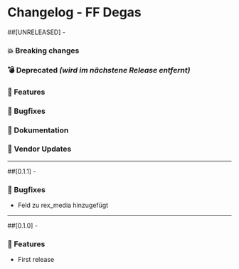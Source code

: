 # Changelog - FF Degas

##[UNRELEASED] -
### 💥 Breaking changes

### 💣 Deprecated *(wird im nächstene Release entfernt)*

### 🚀 Features

### 🐛 Bugfixes

### 📄 Dokumentation

### 📎 Vendor Updates

 ---

##[0.1.1] -
### 🐛 Bugfixes
* Feld zu rex_media hinzugefügt

 ---

##[0.1.0] -
### 🚀 Features
* First release

